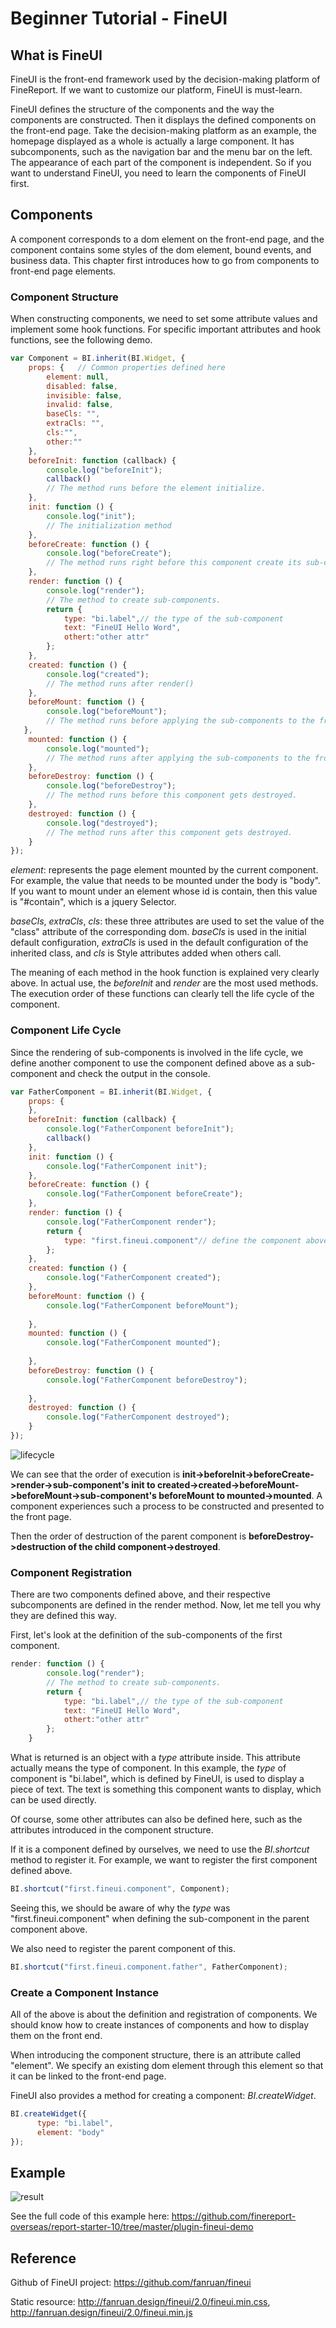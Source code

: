 # Beginner Tutorial - FineUI

## What is FineUI
FineUI is the front-end framework used by the decision-making platform of FineReport. If we want to customize our platform, FineUI is must-learn.

FineUI defines the structure of the components and the way the components are constructed. Then it displays the defined components on the front-end page. Take the decision-making platform as an example, the homepage displayed as a whole is actually a large component. It has subcomponents, such as the navigation bar and the menu bar on the left. The appearance of each part of the component is independent. So if you want to understand FineUI, you need to learn the components of FineUI first.

## Components
A component corresponds to a dom element on the front-end page, and the component contains some styles of the dom element, bound events, and business data. This chapter first introduces how to go from components to front-end page elements.

### Component Structure
When constructing components, we need to set some attribute values and implement some hook functions. For specific important attributes and hook functions, see the following demo.
```js
var Component = BI.inherit(BI.Widget, {
    props: {   // Common properties defined here       
        element: null,
        disabled: false,
        invisible: false,
        invalid: false,
        baseCls: "",
        extraCls: "",
        cls:"",
        other:""
    },
    beforeInit: function (callback) {
        console.log("beforeInit");
        callback()
        // The method runs before the element initialize.
    },
    init: function () {
        console.log("init");
        // The initialization method
    },
    beforeCreate: function () {
        console.log("beforeCreate");
        // The method runs right before this component create its sub-components.
    },
    render: function () {
        console.log("render");
        // The method to create sub-components.
        return {
            type: "bi.label",// the type of the sub-component
            text: "FineUI Hello Word",
            othert:"other attr"
        };
    },
    created: function () {
        console.log("created");
        // The method runs after render()
    },
    beforeMount: function () {
        console.log("beforeMount");
        // The method runs before applying the sub-components to the front-end page.
   },
    mounted: function () {
        console.log("mounted");
        // The method runs after applying the sub-components to the front-end page.
    },
    beforeDestroy: function () {
        console.log("beforeDestroy");
        // The method runs before this component gets destroyed.
    },
    destroyed: function () {
        console.log("destroyed");
        // The method runs after this component gets destroyed.
    }
});
```
*element*: represents the page element mounted by the current component. For example, the value that needs to be mounted under the body is "body". If you want to mount under an element whose id is contain, then this value is "#contain", which is a jquery Selector.

*baseCls*, *extraCls*, *cls*: these three attributes are used to set the value of the "class" attribute of the corresponding dom. *baseCls* is used in the initial default configuration, *extraCls* is used in the default configuration of the inherited class, and *cls* is Style attributes added when others call.

The meaning of each method in the hook function is explained very clearly above. In actual use, the *beforeInit* and *render* are the most used methods. The execution order of these functions can clearly tell the life cycle of the component.

### Component Life Cycle
Since the rendering of sub-components is involved in the life cycle, we define another component to use the component defined above as a sub-component and check the output in the console.
```js
var FatherComponent = BI.inherit(BI.Widget, {
    props: {
    },
    beforeInit: function (callback) {
        console.log("FatherComponent beforeInit");
        callback()
    },
    init: function () {
        console.log("FatherComponent init");
    },
    beforeCreate: function () {
        console.log("FatherComponent beforeCreate");
    },
    render: function () {
        console.log("FatherComponent render");
        return {
            type: "first.fineui.component"// define the component above as the sub-component
        };
    },
    created: function () {
        console.log("FatherComponent created");
    },
    beforeMount: function () {
        console.log("FatherComponent beforeMount");
  
    },
    mounted: function () {
        console.log("FatherComponent mounted");
  
    },
    beforeDestroy: function () {
        console.log("FatherComponent beforeDestroy");
  
    },
    destroyed: function () {
        console.log("FatherComponent destroyed");
    }
}); 
```

![lifecycle](./images/lifecycle.png)

We can see that the order of execution is **init->beforeInit->beforeCreate->render->sub-component's init to created->created->beforeMount->beforeMount->sub-component's beforeMount to mounted->mounted**. A component experiences such a process to be constructed and presented to the front page.

Then the order of destruction of the parent component is  **beforeDestroy->destruction of the child component->destroyed**.

### Component Registration
There are two components defined above, and their respective subcomponents are defined in the render method. Now, let me tell you why they are defined this way.

First, let's look at the definition of the sub-components of the first component.
```js
render: function () {
        console.log("render");
        // The method to create sub-components.
        return {
            type: "bi.label",// the type of the sub-component
            text: "FineUI Hello Word",
            othert:"other attr"
        };
    }
```
What is returned is an object with a *type* attribute inside. This attribute actually means the type of component. In this example, the *type* of component is "bi.label", which is defined by FineUI, is used to display a piece of text. The text is something this component wants to display, which can be used directly.

Of course, some other attributes can also be defined here, such as the attributes introduced in the component structure.

If it is a component defined by ourselves, we need to use the *BI.shortcut* method to register it. For example, we want to register the first component defined above.
```js
BI.shortcut("first.fineui.component", Component);
```
Seeing this, we should be aware of why the *type* was "first.fineui.component" when defining the sub-component in the parent component above.

We also need to register the parent component of this.
```js
BI.shortcut("first.fineui.component.father", FatherComponent);
```

### Create a Component Instance
All of the above is about the definition and registration of components. We should know how to create instances of components and how to display them on the front end.

When introducing the component structure, there is an attribute called "element". We specify an existing dom element through this element so that it can be linked to the front-end page.

FineUI also provides a method for creating a component: *BI.createWidget*.
```js
BI.createWidget({
      type: "bi.label",
      element: "body"
});
```
## Example

![result](./images/result.png)

See the full code of this example here: https://github.com/finereport-overseas/report-starter-10/tree/master/plugin-fineui-demo

## Reference
Github of FineUI project: https://github.com/fanruan/fineui

Static resource: http://fanruan.design/fineui/2.0/fineui.min.css, http://fanruan.design/fineui/2.0/fineui.min.js